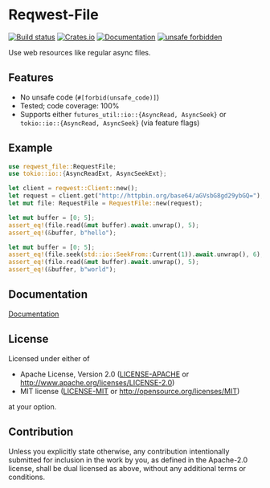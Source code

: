 # Reqwest-File

[![Build status](https://github.com/alvra/reqwest-file/actions/workflows/check.yml/badge.svg?branch=main)](https://github.com/alvra/reqwest-file/actions/workflows/check.yml)
[![Crates.io](https://img.shields.io/crates/v/reqwest-file)](https://crates.io/crates/reqwest-file)
[![Documentation](https://docs.rs/reqwest-file/badge.svg)](https://docs.rs/reqwest-file)
[![unsafe forbidden](https://img.shields.io/badge/unsafe-forbidden-success.svg)](https://github.com/rust-secure-code/safety-dance/)

Use web resources like regular async files.

## Features

  * No unsafe code (`#[forbid(unsafe_code)]`)
  * Tested; code coverage: 100%
  * Supports either `futures_util::io::{AsyncRead, AsyncSeek}` or `tokio::io::{AsyncRead, AsyncSeek}` (via feature flags)

## Example

```rust
use reqwest_file::RequestFile;
use tokio::io::{AsyncReadExt, AsyncSeekExt};

let client = reqwest::Client::new();
let request = client.get("http://httpbin.org/base64/aGVsbG8gd29ybGQ=");
let mut file: RequestFile = RequestFile::new(request);

let mut buffer = [0; 5];
assert_eq!(file.read(&mut buffer).await.unwrap(), 5);
assert_eq!(&buffer, b"hello");

let mut buffer = [0; 5];
assert_eq!(file.seek(std::io::SeekFrom::Current(1)).await.unwrap(), 6);
assert_eq!(file.read(&mut buffer).await.unwrap(), 5);
assert_eq!(&buffer, b"world");
```

## Documentation

[Documentation](https://lib.rs/crates/reqwest-file)

## License

Licensed under either of

 * Apache License, Version 2.0
   ([LICENSE-APACHE](LICENSE-APACHE) or http://www.apache.org/licenses/LICENSE-2.0)
 * MIT license
   ([LICENSE-MIT](LICENSE-MIT) or http://opensource.org/licenses/MIT)

at your option.

## Contribution

Unless you explicitly state otherwise, any contribution intentionally submitted
for inclusion in the work by you, as defined in the Apache-2.0 license, shall be
dual licensed as above, without any additional terms or conditions.
